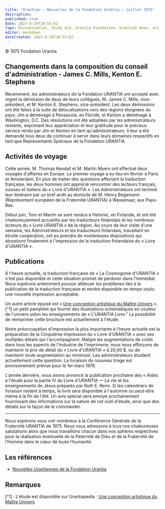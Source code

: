```yaml
---
title: "Urantian — Nouvelles de la Fondation Urantia — juillet 1975"
description: 
published: true
date: 2023-8-29T10:55:6Z
tags: Dissemination, Study Aid, Urantia Foundation, Urantian News, article
editor: markdown
dateCreated: 2023-8-29T10:55:6Z
---
```


<p class="v-card v-sheet theme--light grey lighten-3 px-2">© 1975 Fondation Urantia</p>


## Changements dans la composition du conseil d'administration - James C. Mills, Kenton E. Stephens

Récemment, les administrateurs de la Fondation URANTIA ont accepté avec regret la démission de deux de leurs collègues, M. James C. Mills, vice-président, et M. Kenton E. Stephens, vice-président. Les deux démissions ont été faites à la suite de délocalisations vers des régions éloignées du pays. Jim a déménagé à Pensacola, en Floride, et Kenton a déménagé à Washington, D.C. Des résolutions ont été adoptées par les administrateurs restants, exprimant leur appréciation et leur gratitude pour le précieux service rendu par Jim et Kenton en tant qu'administrateurs. Il leur a été demandé tous deux de continuer à servir dans leurs domaines respectifs en tant que Représentants Spéciaux de la Fondation URANTIA.

## Activités de voyage

Cette année, M. Thomas Kendall et M. Martin Myers ont effectué deux voyages d'affaires en Europe. Le premier voyage a eu lieu en février à Paris et Amsterdam. En plus de traiter des questions affectant la traduction française, les deux hommes ont apprécié rencontrer des lecteurs français, suisses et italiens du « Livre d'URANTIA ». Les Administrateurs ont terminé leur itinéraire par un bref arrêt au domicile de M. Henry Begemann (Représentant européen de la Fraternité URANTIA) à Wassenaar, aux Pays-Bas.

Début juin, Tom et Martin se sont rendus à Helsinki, en Finlande, et ont été chaleureusement accueillis par les traducteurs finlandais et les nombreux lecteurs du « Livre URANTIA » de la région. Au cours de leur visite d'une semaine, les Administrateurs et les traducteurs finlandais, travaillant en étroite coopération, ont pu prendre de nombreuses dispositions qui aboutiront finalement à l'impression de la traduction finlandaise du « Livre d'URANTIA ».

## Publications

À l'heure actuelle, la traduction française de « La Cosmogonie d'URANTIA » n'est pas disponible et cette situation promet de perdurer dans l'immédiat. Nous espérons ardemment pouvoir atténuer les problèmes liés à la publication de la traduction française et rendre disponible en temps voulu une nouvelle impression acceptable.

Un autre article épuisé est « [Une conception artistique du Maître Univers](https://www.urantia.org/study/artists-conception-master-universe) »,[^1] un petit pamphlet qui fournit des illustrations schématiques en couleur de l'univers selon les enseignements de « L'URANTIA Livre." La possibilité de réimprimer cette brochure est actuellement à l'étude.

Notre préoccupation d'impression la plus importante à l'heure actuelle est la préparation de la Cinquième Impression du « Livre d'URANTIA » avec ses multiples détails qui l'accompagnent. Malgré les augmentations de coûts dans tous les aspects de l'industrie de l'imprimerie, nous nous efforçons de maintenir le prix de détail du « Livre d'URANTIA » à 20,00 $, ou de maintenir toute augmentation au minimum. Les administrateurs étudient actuellement cette question. La livraison du nouveau tirage est provisoirement prévue pour le 1er mars 1976.

L'année dernière, nous avons annoncé la publication prochaine des « Aides à l'étude pour la partie IV du Livre d'URANTIA — La vie et les enseignements de Jésus préparés par Ruth E. Renn. Si les calendriers de livraison restent à temps, le livre sera disponible à l'automne ou peut-être même à la fin de l'été. Un avis spécial sera envoyé prochainement fournissant des informations sur la nature de cet outil d'étude, ainsi que des détails sur la façon de le commander. 

---

Nous espérons vous voir nombreux à la Conférence Générale de la Fraternité URANTIA de 1975. Nous vous adressons à tous nos chaleureuses salutations alors que nous travaillons chacun dans nos sphères respectives pour la réalisation éventuelle de la Paternité de Dieu et de la Fraternité de l’Homme dans le cœur de toute l’humanité.

## Les références

- [Nouvelles Urantiennes de la Fondation Urantia](https://www.urantia.org/news/1975-07)


## Remarques

[^1] : L'étude est disponible sur Urantiapedia : [Une conception artistique du Maître Univers](/fr/article/Artist_Conception_of_the_Master_Universe)